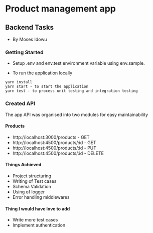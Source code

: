 # Product management app

## Backend Tasks
- By Moses Idowu
### Getting Started
- Setup .env and env.test environment variable using env.sample.

- To run the application locally

```
yarn install
yarn start - to start the application
yarn test - to process unit testing and integration testing
```


### Created API
The app API was organised into two modules for easy maintainability

#### Products
- http://localhost:3000/products - GET
- http://localhost:4500/products/:id - GET
- http://localhost:4500/products/:id - PUT
- http://localhost:4500/products/:id - DELETE


#### Things Achieved
- Project structuring
- Writing of Test cases
- Schema Validation
- Using of logger
- Error handling middlewares

#### Thing I would have love to add
- Write more test cases
- Implement authentication